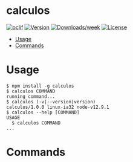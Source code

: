 calculos
========



[![oclif](https://img.shields.io/badge/cli-oclif-brightgreen.svg)](https://oclif.io)
[![Version](https://img.shields.io/npm/v/calculos.svg)](https://npmjs.org/package/calculos)
[![Downloads/week](https://img.shields.io/npm/dw/calculos.svg)](https://npmjs.org/package/calculos)
[![License](https://img.shields.io/npm/l/calculos.svg)](https://github.com/andreterceiro/git@github.com:andreterceiro/calculos.git/blob/master/package.json)

<!-- toc -->
* [Usage](#usage)
* [Commands](#commands)
<!-- tocstop -->
# Usage
<!-- usage -->
```sh-session
$ npm install -g calculos
$ calculos COMMAND
running command...
$ calculos (-v|--version|version)
calculos/1.0.0 linux-ia32 node-v12.9.1
$ calculos --help [COMMAND]
USAGE
  $ calculos COMMAND
...
```
<!-- usagestop -->
# Commands
<!-- commands -->

<!-- commandsstop -->
